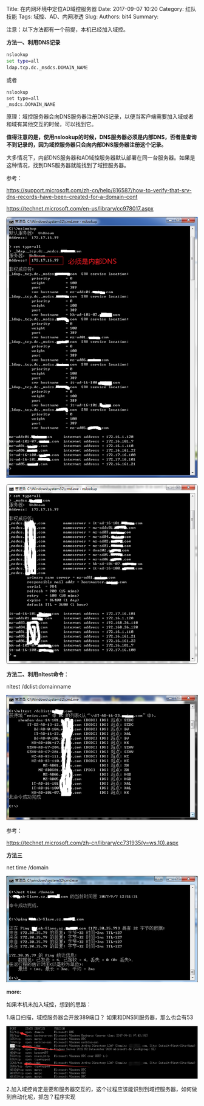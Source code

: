 Title: 在内网环境中定位AD域控服务器
Date: 2017-09-07 10:20
Category: 红队技能
Tags: 域控、AD、内网渗透
Slug: 
Authors: bit4
Summary: 

注意：以下方法都有一个前提，本机已经加入域控。

 

**方法一、利用DNS记录**

```cmd
nslookup
set type=all
ldap.tcp.dc._msdcs.DOMAIN_NAME
```

或者

```
nslookup
set type=all
_msdcs.DOMAIN_NAME
```

 

原理：域控服务器会向DNS服务器注册DNS记录，以便当客户端需要加入域或者和域有其他交互的时候，可以找到它。

 

**值得注意的是，使用nslookup的时候，DNS服务器必须是内部DNS，否者是查询不到记录的，因为域控服务器只会向内部DNS服务器注册这个记录。**

 

大多情况下，内部DNS服务器和AD域控服务器默认部署在同一台服务器。如果是这种情况，找到DNS服务器就能找到了域控服务器。

 

参考：

<https://support.microsoft.com/zh-cn/help/816587/how-to-verify-that-srv-dns-records-have-been-created-for-a-domain-cont>

<https://technet.microsoft.com/en-us/library/cc978017.aspx>

 ![img](img/FindADserver/1.png)

![img](img/FindADserver/2.png)

 

 

**方法二、利用nltest命令**：

 

nltest /dclist:domainname

 

![img](img/FindADserver/3.png)

参考：

<https://technet.microsoft.com/zh-cn/library/cc731935(v=ws.10).aspx>

 

 **方法三**

 

net time /domain

 

![img](img/FindADserver/4.png)

 

**more:**

如果本机未加入域控，想到的思路：

1.端口扫描，域控服务器会开放389端口？ 如果和DNS同服务器，那么也会有53

![img](img/FindADserver/5.png)

2.加入域控肯定是要和服务器交互的，这个过程应该能识别到域控服务器，如何做到自动化呢，抓包？程序实现